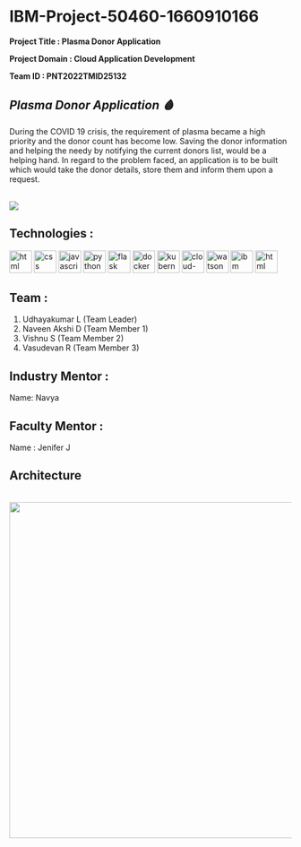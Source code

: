 # IBM-Project-50460-1660910166 </br>
**Project Title : Plasma Donor Application**

**Project Domain : Cloud Application Development**

**Team ID : PNT2022TMID25132**

## *Plasma Donor Application 🩸*

During the COVID 19 crisis, the requirement of plasma became a high priority and the donor count has become low. Saving the donor information and helping the needy by notifying the current donors list, would be a helping hand. In regard to the problem faced, an application is to be built which would take the donor details, store them and inform them upon a request.

</br>

<img src="https://user-images.githubusercontent.com/87578010/201521387-771305cc-ee22-4d8e-8cac-87983688a673.png">

</br>

## Technologies :
 
<img src="https://cdn.worldvectorlogo.com/logos/html-1.svg" alt="html" width="40" height="40"/>    <img src="https://cdn.worldvectorlogo.com/logos/css-3.svg" alt="css" width="40" height="40"/>    <img src="https://cdn.worldvectorlogo.com/logos/javascript-1.svg" alt="javascript" width="40" height="40"/>    <img src="https://cdn.worldvectorlogo.com/logos/python-4.svg" alt="python" width="40" height="40"/>    <img src="https://cdn.worldvectorlogo.com/logos/flask.svg" alt="flask" width="40" height="40"/>    <img src="https://cdn.worldvectorlogo.com/logos/docker.svg" alt="docker" width="40" height="40"/>  <img src="https://cdn.worldvectorlogo.com/logos/kubernets.svg" alt="kubernets" width="40" height="40"/>    <img src="https://cdn.worldvectorlogo.com/logos/ibm-cloud-object-storage.svg" alt="cloud-object-storage" width="40" height="40"/>    <img src="https://cdn.worldvectorlogo.com/logos/ibm-watson.svg" alt="watson" width="40" height="40"/>    <img src="https://cdn.worldvectorlogo.com/logos/ibm.svg" alt="ibm" width="40" height="40"/>    <img src="https://cdn.worldvectorlogo.com/logos/sendgrid-1.svg"  alt="html" width="40" height="40"/>    


## Team :
  1. Udhayakumar L   (Team Leader)
  2. Naveen Akshi D  (Team Member 1)
  3. Vishnu S        (Team Member 2)
  4. Vasudevan R     (Team Member 3)


## Industry Mentor :
  Name: Navya

## Faculty Mentor :
  Name : Jenifer J

## Architecture 
<br>
<img src="https://lh3.googleusercontent.com/pM5nGeJ4XmlApNFqEJbiJwEP1iWX8DeC8Ej3FkOprsYqvYOnCLg0q2hoGIk0d1UwGGsDb0Sa34bulFckh0Mc2lrMctUMycLyXzgFbr3TWAuUcLO1C5tuPUoaEW-rtflBp24SN0QD" width=600>
